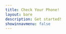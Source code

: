 ```yaml
---
title: Check Your Phone!
layout: bare
description: Get started!
showinnavmenu: false
---
```


<div id="dynamic-content"></div>

<script>

$( document ).ready(function() {
  $.each(document.location.search.substr(1).split('&'),function(c,q){
      var i = q.split('=');
      if (decodeURIComponent(i[0].toString()) === 'message') {
        $("#dynamic-content").append(decodeURIComponent(i[1].toString()));
      }
    });
});

</script>